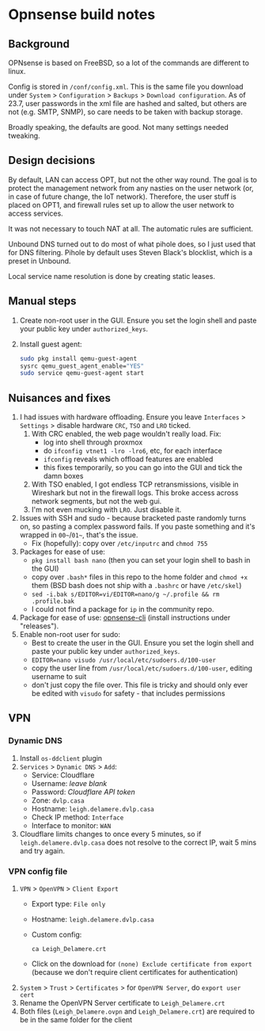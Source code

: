 # Opnsense build notes

## Background

OPNsense is based on FreeBSD, so a lot of the commands are different to linux.

Config is stored in `/conf/config.xml`. This is the same file you download under `System` > `Configuration` > `Backups` > `Download configuration`. As of 23.7, user passwords in the xml file are hashed and salted, but others are not (e.g. SMTP, SNMP), so care needs to be taken with backup storage.

Broadly speaking, the defaults are good. Not many settings needed tweaking.

## Design decisions

By default, LAN can access OPT, but not the other way round. The goal is to protect the management network from any nasties on the user network (or, in case of future change, the IoT network). Therefore, the user stuff is placed on OPT1, and firewall rules set up to allow the user network to access services.

It was not necessary to touch NAT at all. The automatic rules are sufficient.

Unbound DNS turned out to do most of what pihole does, so I just used that for DNS filtering. Pihole by default uses Steven Black's blocklist, which is a preset in Unbound.

Local service name resolution is done by creating static leases.

## Manual steps

1. Create non-root user in the GUI. Ensure you set the login shell and paste your public key under `authorized_keys`.
2. Install guest agent:

   ```bash
   sudo pkg install qemu-guest-agent
   sysrc qemu_guest_agent_enable="YES"
   sudo service qemu-guest-agent start
   ```

## Nuisances and fixes

1. I had issues with hardware offloading. Ensure you leave `Interfaces` > `Settings` > disable hardware `CRC`, `TSO` and `LRO` ticked.
    1. With CRC enabled, the web page wouldn't really load. Fix:
        - log into shell through proxmox
        - do `ifconfig vtnet1 -lro -lro6`, etc, for each interface
        - `ifconfig` reveals which offload features are enabled
        - this fixes temporarily, so you can go into the GUI and tick the damn boxes
    2. With TSO enabled, I got endless TCP retransmissions, visible in Wireshark but not in the firewall logs. This broke access across network segments, but not the web gui.
    3. I'm not even mucking with `LRO`. Just disable it.
2. Issues with SSH and sudo - because bracketed paste randomly turns on, so pasting a complex password fails. If you paste something and it's wrapped in `00~`/`01~`, that's the issue.
    - Fix (hopefully): copy over `/etc/inputrc` and `chmod 755`
3. Packages for ease of use:
   - `pkg install bash nano` (then you can set your login shell to bash in the GUI)
   - copy over `.bash*` files in this repo to the home folder and `chmod +x` them (BSD bash does not ship with a `.bashrc` or have `/etc/skel`)
   - `sed -i.bak s/EDITOR=vi/EDITOR=nano/g ~/.profile && rm .profile.bak`
   - I could not find a package for `ip` in the community repo.
4. Package for ease of use: [opnsense-cli](https://github.com/mihakralj/opnsense-cli) (install instructions under "releases").
5. Enable non-root user for sudo:
    - Best to create the user in the GUI. Ensure you set the login shell and paste your public key under `authorized_keys`.
    - `EDITOR=nano visudo /usr/local/etc/sudoers.d/100-user`
    - copy the user line from `/usr/local/etc/sudoers.d/100-user`, editing username to suit
    - don't just copy the file over. This file is tricky and should only ever be edited with `visudo` for safety - that includes permissions

## VPN

### Dynamic DNS

1. Install `os-ddclient` plugin
2. `Services` > `Dynamic DNS` > `Add`:
    - Service: Cloudflare
    - Username: _leave blank_
    - Password: _Cloudflare API token_
    - Zone: `dvlp.casa`
    - Hostname: `leigh.delamere.dvlp.casa`
    - Check IP method: `Interface`
    - Interface to monitor: `WAN`
3. Cloudflare limits changes to once every 5 minutes, so if `leigh.delamere.dvlp.casa` does not resolve to the correct IP, wait 5 mins and try again.

### VPN config file

1. `VPN` > `OpenVPN` > `Client Export`
    - Export type: `File only`
    - Hostname: `leigh.delamere.dvlp.casa`
    - Custom config:

        ```plaintext
        ca Leigh_Delamere.crt
        ```

    - Click on the download for `(none) Exclude certificate from export` (because we don't require client certificates for authentication)
2. `System` > `Trust` > `Certificates` > for `OpenVPN Server`, do `export user cert`
3. Rename the OpenVPN Server certificate to `Leigh_Delamere.crt`
4. Both files (`Leigh_Delamere.ovpn` and `Leigh_Delamere.crt`) are required to be in the same folder for the client
